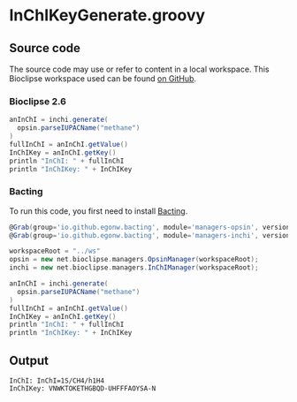 # InChIKeyGenerate.groovy
## Source code
The source code may use or refer to content in a local workspace. This
Bioclipse workspace used can be found
[on GitHub](https://github.com/bioclipse/bioclipse.scripting/tree/master/ws/).
### Bioclipse 2.6
```groovy
anInChI = inchi.generate(
  opsin.parseIUPACName("methane")
)
fullInChI = anInChI.getValue()
InChIKey = anInChI.getKey()
println "InChI: " + fullInChI
println "InChIKey: " + InChIKey
```
### Bacting
To run this code, you first need to install
[Bacting](https://github.com/egonw/bacting).
<br />
```groovy
@Grab(group='io.github.egonw.bacting', module='managers-opsin', version='0.0.29')
@Grab(group='io.github.egonw.bacting', module='managers-inchi', version='0.0.29')

workspaceRoot = "../ws"
opsin = new net.bioclipse.managers.OpsinManager(workspaceRoot);
inchi = new net.bioclipse.managers.InChIManager(workspaceRoot);

anInChI = inchi.generate(
  opsin.parseIUPACName("methane")
)
fullInChI = anInChI.getValue()
InChIKey = anInChI.getKey()
println "InChI: " + fullInChI
println "InChIKey: " + InChIKey
```
## Output
```plain
InChI: InChI=1S/CH4/h1H4
InChIKey: VNWKTOKETHGBQD-UHFFFAOYSA-N
```
